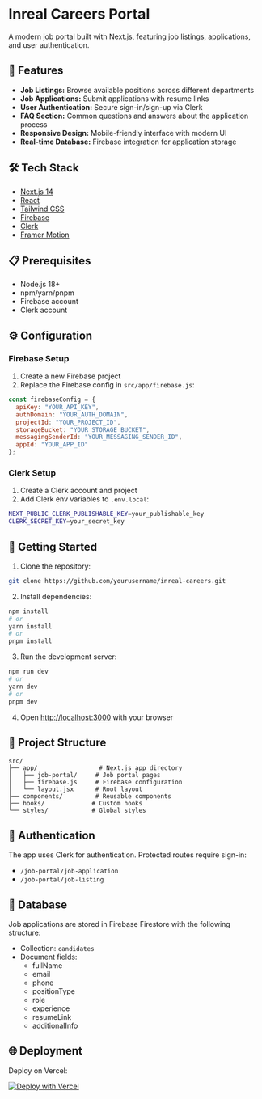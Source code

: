 # Inreal Careers Portal

A modern job portal built with Next.js, featuring job listings, applications, and user authentication.

## 🚀 Features

- **Job Listings:** Browse available positions across different departments
- **Job Applications:** Submit applications with resume links
- **User Authentication:** Secure sign-in/sign-up via Clerk
- **FAQ Section:** Common questions and answers about the application process
- **Responsive Design:** Mobile-friendly interface with modern UI
- **Real-time Database:** Firebase integration for application storage

## 🛠️ Tech Stack

- [Next.js 14](https://nextjs.org/)
- [React](https://reactjs.org/)
- [Tailwind CSS](https://tailwindcss.com/)
- [Firebase](https://firebase.google.com/)
- [Clerk](https://clerk.dev/)
- [Framer Motion](https://www.framer.com/motion/)

## 📋 Prerequisites

- Node.js 18+ 
- npm/yarn/pnpm
- Firebase account
- Clerk account

## ⚙️ Configuration

### Firebase Setup

1. Create a new Firebase project
2. Replace the Firebase config in `src/app/firebase.js`:

```javascript
const firebaseConfig = {
  apiKey: "YOUR_API_KEY",
  authDomain: "YOUR_AUTH_DOMAIN",
  projectId: "YOUR_PROJECT_ID",
  storageBucket: "YOUR_STORAGE_BUCKET",
  messagingSenderId: "YOUR_MESSAGING_SENDER_ID",
  appId: "YOUR_APP_ID"
};
```

### Clerk Setup

1. Create a Clerk account and project
2. Add Clerk env variables to `.env.local`:

```bash
NEXT_PUBLIC_CLERK_PUBLISHABLE_KEY=your_publishable_key
CLERK_SECRET_KEY=your_secret_key
```

## 🚀 Getting Started

1. Clone the repository:
```bash
git clone https://github.com/yourusername/inreal-careers.git
```

2. Install dependencies:
```bash
npm install
# or
yarn install
# or
pnpm install
```

3. Run the development server:
```bash
npm run dev
# or
yarn dev
# or
pnpm dev
```

4. Open [http://localhost:3000](http://localhost:3000) with your browser

## 📂 Project Structure

```
src/
├── app/                 # Next.js app directory
│   ├── job-portal/     # Job portal pages
│   ├── firebase.js     # Firebase configuration
│   └── layout.jsx      # Root layout
├── components/         # Reusable components
├── hooks/             # Custom hooks
└── styles/            # Global styles
```

## 🔐 Authentication

The app uses Clerk for authentication. Protected routes require sign-in:
- `/job-portal/job-application`
- `/job-portal/job-listing`

## 📝 Database

Job applications are stored in Firebase Firestore with the following structure:
- Collection: `candidates`
- Document fields:
  - fullName
  - email
  - phone
  - positionType
  - role
  - experience
  - resumeLink
  - additionalInfo

## 🌐 Deployment

Deploy on Vercel:

[![Deploy with Vercel](https://vercel.com/button)](https://vercel.com/new/clone?repository-url=https://github.com/yourusername/inreal-careers)


